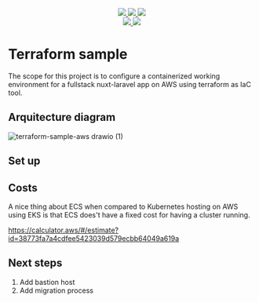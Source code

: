 <div align="center">
    <a href="https://www.docker.com/">
        <img src="https://user-images.githubusercontent.com/46251023/141686972-bf7654f6-681b-4ac0-ae2d-0aab05c654a9.png" />
    </a>
    <a href="https://aws.amazon.com/">
        <img src="https://user-images.githubusercontent.com/46251023/141667289-95911bbd-8754-455a-a253-9067d7e8d3b5.png" />
    </a>
    <a href="https://www.terraform.io/">
        <img src="https://user-images.githubusercontent.com/46251023/141687204-6ee73196-a43c-4465-9895-0e85e9c0ad82.png" />
    </a>
</div>

<div align="center">
    <a href="https://laravel.com/">
        <img src="https://user-images.githubusercontent.com/46251023/141667288-58891a2a-71b0-4ce7-8f6a-0a85f8230b4e.png" />
    </a>
    <a href="https://nuxtjs.org/">
        <img src="https://user-images.githubusercontent.com/46251023/141667291-8852e114-a7c5-4993-82cd-6c3867cd33b9.png" />
    </a>
</div>

# Terraform sample
The scope for this project is to configure a containerized working environment for a fullstack nuxt-laravel app on AWS using terraform as IaC tool.

## Arquitecture diagram
![terraform-sample-aws drawio (1)](https://user-images.githubusercontent.com/46251023/147390495-2ca8a472-0e22-449a-9cd5-b3973bc01a7c.png)

## Set up

## Costs
A nice thing about ECS when compared to Kubernetes hosting on AWS using EKS is that ECS does't have a fixed cost for having a cluster running.

https://calculator.aws/#/estimate?id=38773fa7a4cdfee5423039d579ecbb64049a619a

## Next steps
1) Add bastion host
2) Add migration process
